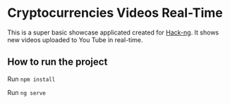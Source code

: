 # Cryptocurrencies Videos Real-Time

This is a super basic showcase applicated created for [Hack-ng](https://www.facebook.com/events/1929696537285128/). It shows new videos uploaded to You Tube in real-time.

## How to run the project

Run `npm install`

Run `ng serve`
